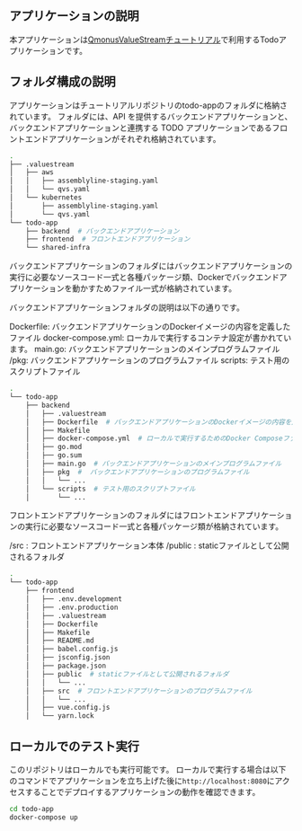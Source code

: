 ## アプリケーションの説明
本アプリケーションは[QmonusValueStreamチュートリアル](https://docs.valuestream.qmonus.net/tutorials/)で利用するTodoアプリケーションです。


## フォルダ構成の説明
アプリケーションはチュートリアルリポジトリのtodo-appのフォルダに格納されています。
フォルダには、API を提供するバックエンドアプリケーションと、バックエンドアプリケーションと連携する TODO アプリケーションであるフロントエンドアプリケーションがそれぞれ格納されています。

```bash
.
├── .valuestream
│   ├── aws
│   │   ├── assemblyline-staging.yaml
│   │   └── qvs.yaml
│   └── kubernetes
│       ├── assemblyline-staging.yaml
│       └── qvs.yaml
└── todo-app
    ├── backend  # バックエンドアプリケーション
    ├── frontend  # フロントエンドアプリケーション
    └── shared-infra 
```

バックエンドアプリケーションのフォルダにはバックエンドアプリケーションの実行に必要なソースコード一式と各種パッケージ類、Dockerでバックエンドアプリケーションを動かすためファイル一式が格納されています。

バックエンドアプリケーションフォルダの説明は以下の通りです。

Dockerfile: バックエンドアプリケーションのDockerイメージの内容を定義したファイル
docker-compose.yml: ローカルで実行するコンテナ設定が書かれています。
main.go: バックエンドアプリケーションのメインプログラムファイル
/pkg: バックエンドアプリケーションのプログラムファイル
scripts: テスト用のスクリプトファイル

```bash
.
└── todo-app
    ├── backend
    │   ├── .valuestream  
    │   ├── Dockerfile  # バックエンドアプリケーションのDockerイメージの内容を定義したファイル
    │   ├── Makefile
    │   ├── docker-compose.yml  # ローカルで実行するためのDocker Composeファイル
    │   ├── go.mod
    │   ├── go.sum
    │   ├── main.go  # バックエンドアプリケーションのメインプログラムファイル
    │   ├── pkg  #  バックエンドアプリケーションのプログラムファイル
    │   │   └── ...
    │   └── scripts  # テスト用のスクリプトファイル
    │       └── ...
```
    
フロントエンドアプリケーションのフォルダにはフロントエンドアプリケーションの実行に必要なソースコード一式と各種パッケージ類が格納されています。

/src : フロントエンドアプリケーション本体
/public : staticファイルとして公開されるフォルダ

```bash
.
└── todo-app
    ├── frontend
    │   ├── .env.development
    │   ├── .env.production 
    │   ├── .valuestream  
    │   ├── Dockerfile
    │   ├── Makefile
    │   ├── README.md
    │   ├── babel.config.js
    │   ├── jsconfig.json
    │   ├── package.json
    │   ├── public  # staticファイルとして公開されるフォルダ
    │   │   └── ...
    │   ├── src  # フロントエンドアプリケーションのプログラムファイル
    │   │   └── ...
    │   ├── vue.config.js
    │   └── yarn.lock
 ```

## ローカルでのテスト実行
このリポジトリはローカルでも実行可能です。
ローカルで実行する場合は以下のコマンドでアプリケーションを立ち上げた後に`http://localhost:8080`にアクセスすることでデプロイするアプリケーションの動作を確認できます。

```bash
cd todo-app
docker-compose up
```